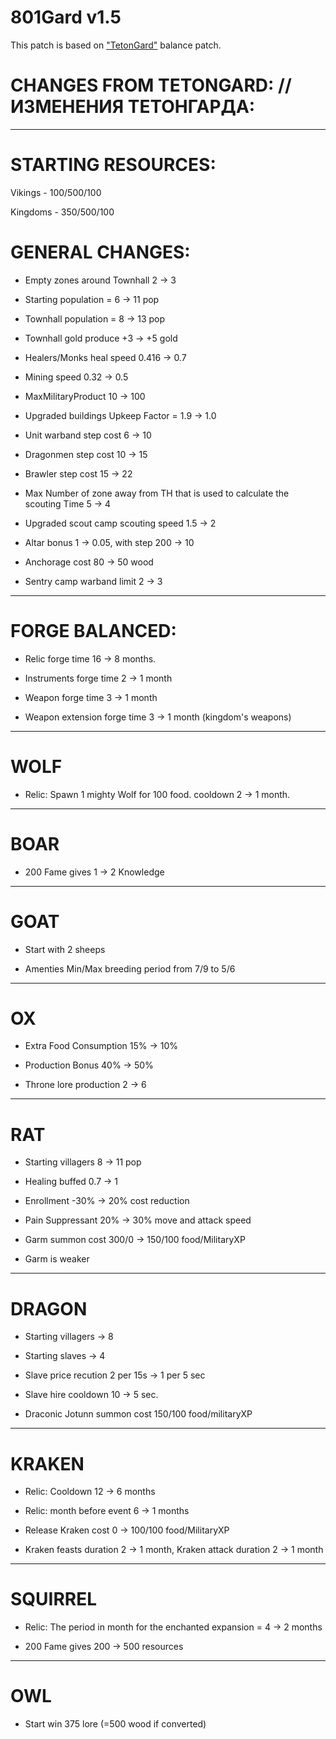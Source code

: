 # 801Gard v1.5

This patch is based on ["TetonGard"](https://github.com/tetonbl4/tetongard) balance patch. 

# CHANGES FROM TETONGARD: // ИЗМЕНЕНИЯ ТЕТОНГАРДА:
----------------------------------------------------------------
# STARTING RESOURCES:

Vikings - 100/500/100

Kingdoms - 350/500/100

# GENERAL CHANGES: 

- Empty zones around Townhall 2 -> 3

- Starting population = 6 -> 11 pop

- Townhall population = 8 -> 13 pop

- Townhall gold produce +3 -> +5 gold

- Healers/Monks heal speed 0.416 -> 0.7

- Mining speed 0.32 -> 0.5

- MaxMilitaryProduct 10 -> 100

- Upgraded buildings Upkeep Factor = 1.9 -> 1.0

- Unit warband step cost 6 -> 10

- Dragonmen step cost 10 -> 15

- Brawler step cost 15 -> 22

- Max Number of zone away from TH that is used to calculate the scouting Time 5 -> 4

- Upgraded scout camp scouting speed 1.5 -> 2

- Altar bonus 1 -> 0.05, with step 200 -> 10

- Anchorage cost 80 -> 50 wood

- Sentry camp warband limit 2 -> 3

----------------------------------------------------------------
# FORGE BALANCED:

- Relic forge time 16 -> 8 months.

- Instruments forge time 2 -> 1 month

- Weapon forge time 3 -> 1 month

- Weapon extension forge time 3 -> 1 month (kingdom's weapons)

----------------------------------------------------------------
# WOLF

- Relic: Spawn 1 mighty Wolf for 100 food. cooldown 2 -> 1 month.

----------------------------------------------------------------
# BOAR

- 200 Fame gives 1 -> 2 Knowledge

----------------------------------------------------------------
# GOAT

- Start with 2 sheeps

- Amenties Min/Max breeding period from 7/9 to 5/6

----------------------------------------------------------------
# OX

- Extra Food Consumption 15% -> 10%

- Production Bonus 40% -> 50%

- Throne lore production 2 -> 6

----------------------------------------------------------------
# RAT

- Starting villagers 8 -> 11 pop

- Healing buffed 0.7 -> 1

- Enrollment -30% -> 20% cost reduction

- Pain Suppressant 20% -> 30% move and attack speed

- Garm summon cost 300/0 -> 150/100 food/MilitaryXP

- Garm is weaker

----------------------------------------------------------------
# DRAGON

- Starting villagers -> 8 

- Starting slaves -> 4

- Slave price recution 2 per 15s -> 1 per 5 sec

- Slave hire cooldown 10 -> 5 sec.

- Draconic Jotunn summon cost 150/100 food/militaryXP

----------------------------------------------------------------
# KRAKEN 

- Relic: Cooldown 12 -> 6 months

- Relic: month before event 6 -> 1 months

- Release Kraken cost 0 -> 100/100 food/MilitaryXP

- Kraken feasts duration 2 -> 1 month, Kraken attack duration 2 -> 1 month

----------------------------------------------------------------
# SQUIRREL

- Relic: The period in month for the enchanted expansion = 4 -> 2 months

- 200 Fame gives 200 -> 500 resources

----------------------------------------------------------------
# OWL

- Start win 375 lore (=500 wood if converted)
